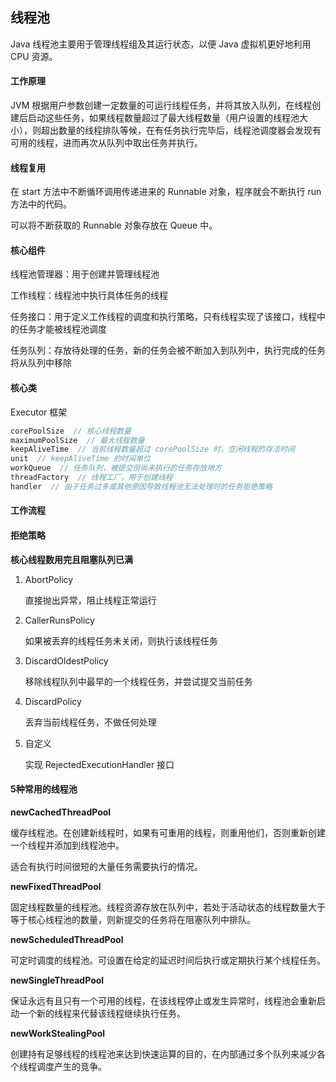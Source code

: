 ## 线程池

Java 线程池主要用于管理线程组及其运行状态，以便 Java 虚拟机更好地利用 CPU 资源。

#### 工作原理

JVM 根据用户参数创建一定数量的可运行线程任务，并将其放入队列，在线程创建后启动这些任务，如果线程数量超过了最大线程数量（用户设置的线程池大小），则超出数量的线程排队等候，在有任务执行完毕后，线程池调度器会发现有可用的线程，进而再次从队列中取出任务并执行。



#### 线程复用

在 start 方法中不断循环调用传递进来的 Runnable 对象，程序就会不断执行 run 方法中的代码。

可以将不断获取的 Runnable 对象存放在 Queue 中。



#### 核心组件

线程池管理器：用于创建并管理线程池

工作线程：线程池中执行具体任务的线程

任务接口：用于定义工作线程的调度和执行策略，只有线程实现了该接口，线程中的任务才能被线程池调度

任务队列：存放待处理的任务，新的任务会被不断加入到队列中，执行完成的任务将从队列中移除



#### 核心类

Executor 框架

```java
corePoolSize  // 核心线程数量
maximumPoolSize  // 最大线程数量
keepAliveTime  // 当前线程数量超过 corePoolSize 时，空闲线程的存活时间
unit  // keepAliveTime 的时间单位
workQueue  // 任务队列，被提交但尚未执行的任务存放地方
threadFactory  // 线程工厂，用于创建线程
handler  // 由于任务过多或其他原因导致线程池无法处理时的任务拒绝策略
```



#### 工作流程



#### 拒绝策略

**核心线程数用完且阻塞队列已满**

1. AbortPolicy

   直接抛出异常，阻止线程正常运行

2. CallerRunsPolicy

   如果被丢弃的线程任务未关闭，则执行该线程任务

3. DiscardOldestPolicy

   移除线程队列中最早的一个线程任务，并尝试提交当前任务

4. DiscardPolicy

   丢弃当前线程任务，不做任何处理

5. 自定义

   实现 RejectedExecutionHandler 接口



#### 5种常用的线程池

**newCachedThreadPool**

缓存线程池。在创建新线程时，如果有可重用的线程，则重用他们，否则重新创建一个线程并添加到线程池中。

适合有执行时间很短的大量任务需要执行的情况。

**newFixedThreadPool**

固定线程数量的线程池。线程资源存放在队列中，若处于活动状态的线程数量大于等于核心线程池的数量，则新提交的任务将在阻塞队列中排队。

**newScheduledThreadPool**

可定时调度的线程池。可设置在给定的延迟时间后执行或定期执行某个线程任务。

**newSingleThreadPool**

保证永远有且只有一个可用的线程，在该线程停止或发生异常时，线程池会重新启动一个新的线程来代替该线程继续执行任务。

**newWorkStealingPool**

创建持有足够线程的线程池来达到快速运算的目的，在内部通过多个队列来减少各个线程调度产生的竞争。